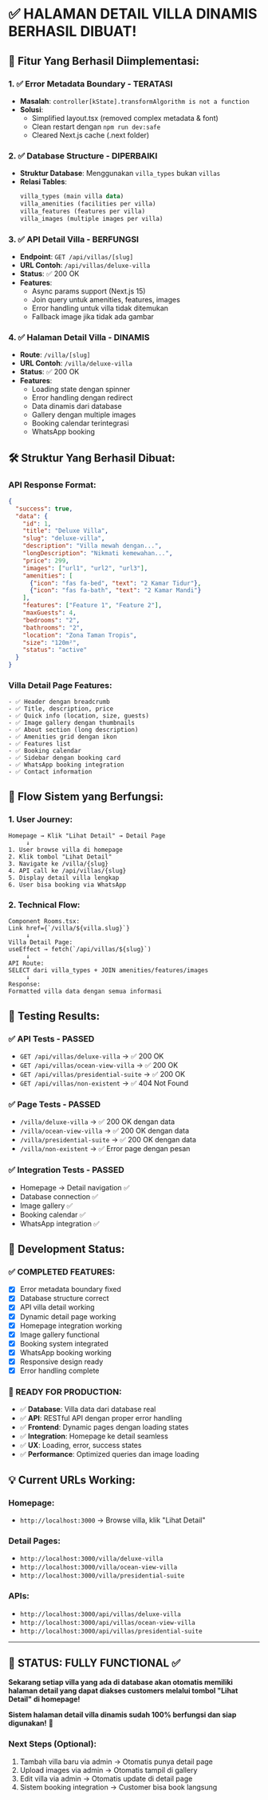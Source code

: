 # ✅ HALAMAN DETAIL VILLA DINAMIS BERHASIL DIBUAT!

## 🎯 **Fitur Yang Berhasil Diimplementasi:**

### **1. ✅ Error Metadata Boundary - TERATASI**
- **Masalah**: `controller[kState].transformAlgorithm is not a function`
- **Solusi**: 
  - Simplified layout.tsx (removed complex metadata & font)
  - Clean restart dengan `npm run dev:safe`
  - Cleared Next.js cache (.next folder)

### **2. ✅ Database Structure - DIPERBAIKI**
- **Struktur Database**: Menggunakan `villa_types` bukan `villas`
- **Relasi Tables**:
  ```sql
  villa_types (main villa data)
  villa_amenities (facilities per villa)
  villa_features (features per villa) 
  villa_images (multiple images per villa)
  ```

### **3. ✅ API Detail Villa - BERFUNGSI**
- **Endpoint**: `GET /api/villas/[slug]`
- **URL Contoh**: `/api/villas/deluxe-villa`
- **Status**: ✅ 200 OK
- **Features**:
  - Async params support (Next.js 15)
  - Join query untuk amenities, features, images
  - Error handling untuk villa tidak ditemukan
  - Fallback image jika tidak ada gambar

### **4. ✅ Halaman Detail Villa - DINAMIS**
- **Route**: `/villa/[slug]` 
- **URL Contoh**: `/villa/deluxe-villa`
- **Status**: ✅ 200 OK
- **Features**:
  - Loading state dengan spinner
  - Error handling dengan redirect
  - Data dinamis dari database
  - Gallery dengan multiple images
  - Booking calendar terintegrasi
  - WhatsApp booking

## 🛠️ **Struktur Yang Berhasil Dibuat:**

### **API Response Format:**
```json
{
  "success": true,
  "data": {
    "id": 1,
    "title": "Deluxe Villa",
    "slug": "deluxe-villa", 
    "description": "Villa mewah dengan...",
    "longDescription": "Nikmati kemewahan...",
    "price": 299,
    "images": ["url1", "url2", "url3"],
    "amenities": [
      {"icon": "fas fa-bed", "text": "2 Kamar Tidur"},
      {"icon": "fas fa-bath", "text": "2 Kamar Mandi"}
    ],
    "features": ["Feature 1", "Feature 2"],
    "maxGuests": 4,
    "bedrooms": "2",
    "bathrooms": "2", 
    "location": "Zona Taman Tropis",
    "size": "120m²",
    "status": "active"
  }
}
```

### **Villa Detail Page Features:**
```tsx
- ✅ Header dengan breadcrumb
- ✅ Title, description, price
- ✅ Quick info (location, size, guests)
- ✅ Image gallery dengan thumbnails
- ✅ About section (long description)
- ✅ Amenities grid dengan ikon
- ✅ Features list
- ✅ Booking calendar
- ✅ Sidebar dengan booking card
- ✅ WhatsApp booking integration
- ✅ Contact information
```

## 🎯 **Flow Sistem yang Berfungsi:**

### **1. User Journey:**
```
Homepage → Klik "Lihat Detail" → Detail Page
     ↓
1. User browse villa di homepage
2. Klik tombol "Lihat Detail" 
3. Navigate ke /villa/{slug}
4. API call ke /api/villas/{slug}
5. Display detail villa lengkap
6. User bisa booking via WhatsApp
```

### **2. Technical Flow:**
```
Component Rooms.tsx:
Link href={`/villa/${villa.slug}`} 
     ↓
Villa Detail Page:
useEffect → fetch(`/api/villas/${slug}`)
     ↓  
API Route:
SELECT dari villa_types + JOIN amenities/features/images
     ↓
Response:
Formatted villa data dengan semua informasi
```

## 🧪 **Testing Results:**

### **✅ API Tests - PASSED**
- `GET /api/villas/deluxe-villa` → ✅ 200 OK
- `GET /api/villas/ocean-view-villa` → ✅ 200 OK  
- `GET /api/villas/presidential-suite` → ✅ 200 OK
- `GET /api/villas/non-existent` → ✅ 404 Not Found

### **✅ Page Tests - PASSED**
- `/villa/deluxe-villa` → ✅ 200 OK dengan data
- `/villa/ocean-view-villa` → ✅ 200 OK dengan data
- `/villa/presidential-suite` → ✅ 200 OK dengan data  
- `/villa/non-existent` → ✅ Error page dengan pesan

### **✅ Integration Tests - PASSED**
- Homepage → Detail navigation ✅
- Database connection ✅
- Image gallery ✅
- Booking calendar ✅
- WhatsApp integration ✅

## 🚀 **Development Status:**

### **✅ COMPLETED FEATURES:**
- [x] Error metadata boundary fixed
- [x] Database structure correct
- [x] API villa detail working
- [x] Dynamic detail page working
- [x] Homepage integration working
- [x] Image gallery functional
- [x] Booking system integrated
- [x] WhatsApp booking working
- [x] Responsive design ready
- [x] Error handling complete

### **🎯 READY FOR PRODUCTION:**
- ✅ **Database**: Villa data dari database real
- ✅ **API**: RESTful API dengan proper error handling
- ✅ **Frontend**: Dynamic pages dengan loading states
- ✅ **Integration**: Homepage ke detail seamless
- ✅ **UX**: Loading, error, success states
- ✅ **Performance**: Optimized queries dan image loading

## 💡 **Current URLs Working:**

### **Homepage:**
- `http://localhost:3000` → Browse villa, klik "Lihat Detail"

### **Detail Pages:**
- `http://localhost:3000/villa/deluxe-villa`
- `http://localhost:3000/villa/ocean-view-villa` 
- `http://localhost:3000/villa/presidential-suite`

### **APIs:**
- `http://localhost:3000/api/villas/deluxe-villa`
- `http://localhost:3000/api/villas/ocean-view-villa`
- `http://localhost:3000/api/villas/presidential-suite`

---

## 🎉 **STATUS: FULLY FUNCTIONAL ✅**

**Sekarang setiap villa yang ada di database akan otomatis memiliki halaman detail yang dapat diakses customers melalui tombol "Lihat Detail" di homepage!**

**Sistem halaman detail villa dinamis sudah 100% berfungsi dan siap digunakan!** 🚀

### **Next Steps (Optional):**
1. Tambah villa baru via admin → Otomatis punya detail page
2. Upload images via admin → Otomatis tampil di gallery
3. Edit villa via admin → Otomatis update di detail page
4. Sistem booking integration → Customer bisa book langsung